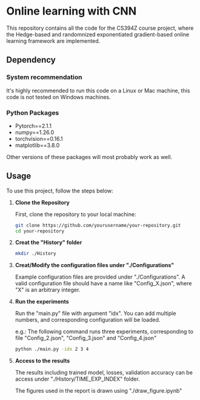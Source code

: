 # Online learning with CNN
This repository contains all the code for the CS394Z course project, where the Hedge-based and randomnized exponentiated gradient-based online learning framework are implemented.

## Dependency
### System recommendation
It's highly recommended to run this code on a Linux or Mac machine, this code is not tested on Windows machines.
### Python Packages
- Pytorch==2.1.1
- numpy==1.26.0
- torchvision==0.16.1
- matplotlib==3.8.0

Other versions of these packages will most probably work as well.

## Usage
To use this project, follow the steps below:

1. **Clone the Repository**

   First, clone the repository to your local machine:

   ```bash
   git clone https://github.com/yourusername/your-repository.git
   cd your-repository
2. **Creat the "History" folder**

   ```bash
   mkdir ./History
3. **Creat/Modify the configuration files under "./Configurations"**
   
   Example configuration files are provided under "./Configurations". A valid configuration file should have a name like "Config_X.json", where "X" is an arbitrary integer.

4. **Run the experiments**
   
   Run the "main.py" file with argument "idx". You can add multiple numbers, and corresponding configuration will be loaded.

   e.g.: The following command runs three experiments, corresponding to file "Config_2.json", "Config_3.json" and "Config_4.json" 

   ```bash
   python ./main.py -idx 2 3 4

5. **Access to the results**
   
   The results including trained model, losses, validation accuracy can be access under "./History/TIME_EXP_INDEX" folder.

   The figures used in the report is drawn using "./draw_figure.ipynb"